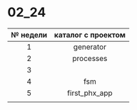 # 02_24

| № недели | каталог с проектом |
| :------: | :----------------: |
|    1     |     generator      |
|    2     |     processes      |
|    3     |                    |
|    4     |        fsm         |
|    5     |    first_phx_app   |
|          |                    |
